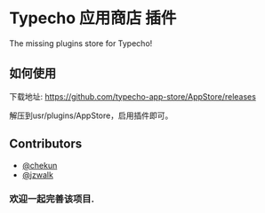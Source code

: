 Typecho 应用商店 插件
========

The missing plugins store for Typecho!

## 如何使用

下载地址: https://github.com/typecho-app-store/AppStore/releases

解压到usr/plugins/AppStore，启用插件即可。

## Contributors

- [@chekun](https://github.com/chekun)
- [@jzwalk](https://github.com/jzwalk)

### 欢迎一起完善该项目.
